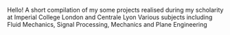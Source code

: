 Hello!
A short compilation of my some projects realised during my scholarity at Imperial College London and Centrale Lyon
Various subjects including Fluid Mechanics, Signal Processing, Mechanics and Plane Engineering
